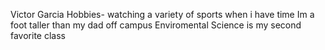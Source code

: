 Victor Garcia
Hobbies- watching a variety of sports when i have time
Im a foot taller than my dad
off campus
Enviromental Science is my second favorite class
